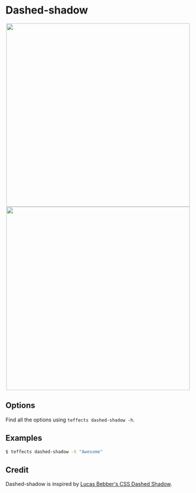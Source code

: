 # Dashed-shadow

<p align="center">
<img width="500" src="https://raw.githubusercontent.com/shinokada/teffects/main/images/dashed-shadow.png" />
<img width="500" src="https://raw.githubusercontent.com/shinokada/teffects/main/images/dashed-shadow.gif" />
</p>

## Options

Find all the options using `teffects dashed-shadow -h`.

## Examples

```sh
$ teffects dashed-shadow -t "Awesome"
```

## Credit

Dashed-shadow is inspired by [Lucas Bebber's CSS Dashed Shadow](https://codepen.io/lbebber/pen/BzoHi).